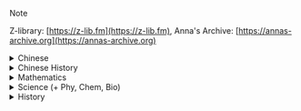 > [!NOTE]
> Z-library: [https://z-lib.fm](https://z-lib.fm), Anna's Archive: [https://annas-archive.org](https://annas-archive.org)

<details><summary>Chinese</summary>

- <details><summary>23 - 24 中一級暑期習作：閱讀報告(電子書)</summary>

    - [日日是好日](https://annas-archive.org/md5/69a0b503e03d16aa244d5f78938bb649)
    - [地球末日拯救隊](https://annas-archive.org/md5/d4443077e6f30b3b276a55ff842159f0)
    - [我們的夢想──不斷尋夢的律師](https://annas-archive.org/md5/102309cb2ffec4323a4f36df8528418d)
    - [我們的夢想──毋忘初心的科學家](https://annas-archive.org/md5/0c96f5b0b385875b2ad34f713f36ca97)
    - [我們的夢想──初出茅廬的狀元醫生](https://annas-archive.org/md5/bf9509f57f09db01fc9c30188ddadf95)
    - [我們的夢想──常存感恩的聲樂家](https://annas-archive.org/md5/029998981811fad750a50f5642c4bb4a)
    - [我們的夢想──電競運動的革命家](https://annas-archive.org/md5/e68678b5cb32eb5e0d156ed7e3e86722)
    - [那年老師教曉我的事](https://annas-archive.org/md5/d19f54999294c08e0c2954cd71628d82)
    - [阿濃陪你讀唐詩](https://annas-archive.org/md5/3ee915ec54e010c682e09d625c15f2b1)
    - [美言一百](https://annas-archive.org/md5/f7d82abcc1d894d9e27c15d3688520f8)
    - [剪髮](https://annas-archive.org/md5/4fbd6c198f5c8e33b6118ceed9f3b81d)
    - [霓虹黯色：香港街道視覺文化記錄](https://annas-archive.org/md5/7181d555a6ede9e1fcddec9f3f3b2b25)
    - [爆籃街霸王](https://annas-archive.org/md5/6c73fcfce785bad5bdea5562f7f80eaa)

</details>
</details>

<details><summary>Chinese History</summary>

- <details><summary>HKDSE Resources</summary>

    - [Chinese_History_Framework_Bilingual_r.pdf](https://github.com/user-attachments/files/17880161/Chinese_History_Framework_Bilingual_r.pdf)
    - [HKDSE_SCHist_map.pdf](https://github.com/user-attachments/files/17880163/HKDSE_SCHist_map.pdf)

    </details>

- <details><summary>電子書</summary>

    - 現代初中中國歷史（中一）：[Link not yet available in Anna's Archive, find it in Z-Library](https://z-lib.fm/book/42264140/576158/%E7%8F%BE%E4%BB%A3%E5%88%9D%E4%B8%AD%E4%B8%AD%E5%9C%8B%E6%AD%B7%E5%8F%B2%E4%B8%AD%E4%B8%80.html)
    - 現代初中中國歷史（中二）：[Link not yet available in Anna's Archive, find it in Z-Library](https://z-lib.fm/book/41268157/032d03/%E7%8F%BE%E4%BB%A3%E5%88%9D%E4%B8%AD%E4%B8%AD%E5%9C%8B%E6%AD%B7%E5%8F%B2%E4%B8%AD%E4%BA%8C.html)
    - 現代初中中國歷史（中三）：[Link not yet available in Anna's Archive, find it in Z-Library](https://z-lib.fm/book/42828773/299871/%E7%8F%BE%E4%BB%A3%E5%88%9D%E4%B8%AD%E4%B8%AD%E5%9C%8B%E6%AD%B7%E5%8F%B2%E4%B8%AD%E4%B8%89.html)

    </details>

- <details><summary>F.1-3 作業答案</summary>

    - 現代初中中國歷史（中一）：[Chinese History F1 Workbook Answers.pdf](https://github.com/user-attachments/files/17786732/Chinese.History.F1.Workbook.Answers.pdf)
    - 現代初中中國歷史（中二）：[Chinese History F2 Workbook Answers.pdf](https://github.com/user-attachments/files/17786733/Chinese.History.F2.Workbook.Answers.pdf)
    - 現代初中中國歷史（中三）：[Chinese History F3 Workbook Answers.pdf](https://github.com/user-attachments/files/17786734/Chinese.History.F3.Workbook.Answers.pdf)

    </details>

- <details><summary>F.1-3 Publisher's Notes</summary>

    - <details><summary>Modified Notes (common_notes)</summary>

        - [common_notes_F1_S_Mod.pdf](https://github.com/user-attachments/files/17786762/common_notes_F1_S_Mod.pdf)
        - [common_notes_F2_S_Mod.pdf](https://github.com/user-attachments/files/17786799/common_notes_F2_S_Mod.pdf)
        - [common_notes_F3_S_Mod.pdf](https://github.com/user-attachments/files/17786812/common_notes_F3_S_Mod.pdf)
        - [F.1_Notes_Mod_For_Final_Exam.pdf](https://github.com/user-attachments/files/17786823/F.1_Notes_Mod_For_Final_Exam.pdf)
        - [F.2 UT Chinese History Rev. WS.pdf](https://github.com/user-attachments/files/17786851/F.2.UT.Chinese.History.Rev.WS.pdf)
        - [F.2_Notes_Mod_For_MYE_Prediction.pdf](https://github.com/user-attachments/files/17786852/F.2_Notes_Mod_For_MYE_Prediction.pdf)

        </details>

    - <details><summary>DOCXs (studentnote)</summary>

        - [studentnote_1.docx](https://github.com/user-attachments/files/17786875/studentnote_1.docx)
        - [studentnote_2.docx](https://github.com/user-attachments/files/17786877/studentnote_2.docx)
        - [studentnote_310.docx](https://github.com/user-attachments/files/17786878/studentnote_310.docx)

        </details>

    - <details><summary>PDFs (studentnote)</summary>

        - [studentnote_1.pdf](https://github.com/user-attachments/files/17786883/studentnote_1.pdf)
        - [studentnote_2.pdf](https://github.com/user-attachments/files/17786890/studentnote_2.pdf)
        - [studentnote_310.pdf](https://github.com/user-attachments/files/17786892/studentnote_310.pdf)

        </details>

</details>
<details><summary>Mathematics</summary>

- <details><summary>HKDSE Resources</summary>

    - [!中小學數學教師所需的數學知識 (Cabinet 14).pdf](https://github.com/user-attachments/files/17880189/Cabinet.14.pdf)
    - [Explanatory Notes to Senior Secondary Mathematics Curriculum - Compulsory Part](https://github.com/user-attachments/files/17880190/explancp_e.pdf)
    - [Key Learning Area Curriculum Guide (P1 – S6)](https://github.com/user-attachments/files/17880193/ME_KLACG_eng_2017_12_08.pdf)
    - More in M1/M2 Mathematics...


    </details>

- <details><summary>M1/M2 Mathematics</summary>

    - [Herman Yeung YouTube 免費筆記下載 目錄](https://hermanutube.blogspot.com/2016/01/youtube-pdf.html)
    - [HKEDB - 數學百子櫃系列（二）M1](https://github.com/user-attachments/files/17880212/cabinet.2.pdf)
    - [HKEDB - 數學百子櫃系列（二）M2](https://github.com/user-attachments/files/17880213/cabinet.3.pdf)
    - [HKEDB - Explanatory Notes to Senior Secondary Mathematics Curriculum - Module 1 (Calculus and Statistics)](https://github.com/user-attachments/files/17880219/m1_notes_e.pdf)
    - [HKEDB - Explanatory Notes to Senior Secondary Mathematics Curriculum - Module 2 (Algebra and Calculus)](https://github.com/user-attachments/files/17880222/m2_eng.pdf)

    </details>

</details>
<details><summary>Science (+ Phy, Chem, Bio)</summary>

- <details><summary>Biology Revision Notes</summary>

    - [Biology Revison Notes (DOC, Chapter 01-06).zip](https://github.com/user-attachments/files/17880276/Biology.Revison.Notes.DOC.Chapter.01-06.zip)
    - [Biology Revison Notes (DOC, Chapter 07-09).zip](https://github.com/user-attachments/files/17880279/Biology.Revison.Notes.DOC.Chapter.07-09.zip)
    - [Biology Revison Notes (DOC, Chapter 10-18).zip](https://github.com/user-attachments/files/17880282/Biology.Revison.Notes.DOC.Chapter.10-18.zip)
    - [Biology Revison Notes (DOC, Chapter 19-30).zip](https://github.com/user-attachments/files/17880285/Biology.Revison.Notes.DOC.Chapter.19-30.zip)
    - [Biology Revison Notes (DOC, Extension Part).zip](https://github.com/user-attachments/files/17880286/Biology.Revison.Notes.DOC.Extension.Part.zip)
   
    </details>
- <details><summary>HKDSE Resources</summary>

    - [Science(S1-3)_supp_e_2017.pdf](https://github.com/user-attachments/files/17880299/Science.S1-3._supp_e_2017.pdf)
   
    </details>
</details>
<details><summary>History</summary>

- <details><summary>Publisher's Study Notes</summary>

    - [HIST_SN_T1_E_ST.pdf](https://github.com/user-attachments/files/17880117/HIST_SN_T1_E_ST.pdf)
    - [HIST_SN_T2_E_ST.pdf](https://github.com/user-attachments/files/17880119/HIST_SN_T2_E_ST.pdf)
    - [HIST_SN_T3_E_ST.pdf](https://github.com/user-attachments/files/17880123/HIST_SN_T3_E_ST.pdf)
    - [HIST_SN_T4_E_ST.pdf](https://github.com/user-attachments/files/17880127/HIST_SN_T4_E_ST.pdf)
    - [HN2A_SN_T5_ST.pdf](https://github.com/user-attachments/files/17880128/HN2A_SN_T5_ST.pdf)
    - [HN2A_SN_T6_ST.pdf](https://github.com/user-attachments/files/17880129/HN2A_SN_T6_ST.pdf)
    - [HN2B_SN_T7_ST.pdf](https://github.com/user-attachments/files/17880130/HN2B_SN_T7_ST.pdf)
    - [HN2B_SN_T8_ST.pdf](https://github.com/user-attachments/files/17880132/HN2B_SN_T8_ST.pdf)
    - [HN3A_T9_SN_ST.pdf](https://github.com/user-attachments/files/17880135/HN3A_T9_SN_ST.pdf)
    - [HN3A_T10_SN_ST.pdf](https://github.com/user-attachments/files/17880139/HN3A_T10_SN_ST.pdf)
    - [HN3B_T11_SN_ST.pdf](https://github.com/user-attachments/files/17880143/HN3B_T11_SN_ST.pdf)
    - [HN3B_T12_SN_ST.pdf](https://github.com/user-attachments/files/17880145/HN3B_T12_SN_ST.pdf)
    - [HN3A_T9_SN_ST (Fill in the Blanks).pdf](https://github.com/user-attachments/files/17880133/HN3A_T9_SN_ST.Fill.in.the.Blanks.pdf)
    - [HN3A_T10_SN_ST (Fill in the Blanks).pdf](https://github.com/user-attachments/files/17880137/HN3A_T10_SN_ST.Fill.in.the.Blanks.pdf)
    - [HN3B_T11_SN_ST (Fill in the Blanks).pdf](https://github.com/user-attachments/files/17880142/HN3B_T11_SN_ST.Fill.in.the.Blanks.pdf)
    - [HN3B_T12_SN_ST (Fill in the Blanks).pdf](https://github.com/user-attachments/files/17880144/HN3B_T12_SN_ST.Fill.in.the.Blanks.pdf)
    </details>
</details>